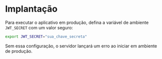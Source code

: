 # Implantação

Para executar o aplicativo em produção, defina a variável de ambiente `JWT_SECRET` com um valor seguro:

```bash
export JWT_SECRET="sua_chave_secreta"
```

Sem essa configuração, o servidor lançará um erro ao iniciar em ambiente de produção.
